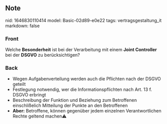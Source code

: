 ## Note
nid: 1646830110414
model: Basic-02d89-e0e22
tags: vertragsgestaltung_it
markdown: false

### Front
Welche <b>Besonderheit</b> ist bei der Verarbeitung mit einem
<b>Joint Controller</b> bei der <b>DSGVO</b> zu berücksichtigen?

### Back
<ul>
  <li>Wegen Aufgabenverteilung werden auch die Pflichten nach der
  DSGVO geteilt
  <li>Festlegung notwendig, wer die Informationspflichten nach Art.
  13 f. DSGVO erbringt
  <li>Beschreibung der Funktion und Beziehung zum Betroffenen
  einschlißelich Mitteilung der Punkte an den Betroffenen
  <li><b>Aber:</b> Betroffene, können gegenüber jedem einzelnen
  Verantwortlichen Rechte geltend machen⚠️
</ul>
